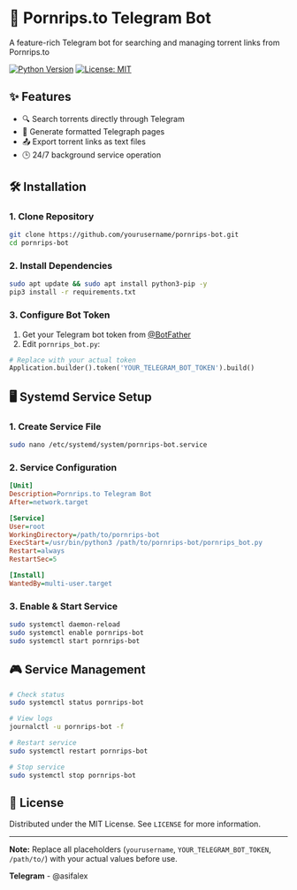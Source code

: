 # 🚀 Pornrips.to Telegram Bot

A feature-rich Telegram bot for searching and managing torrent links from Pornrips.to

[![Python Version](https://img.shields.io/badge/Python-3.10%2B-blue)](https://www.python.org/)
[![License: MIT](https://img.shields.io/badge/License-MIT-yellow.svg)](https://opensource.org/licenses/MIT)

## ✨ Features
- 🔍 Search torrents directly through Telegram
- 📄 Generate formatted Telegraph pages
- 📤 Export torrent links as text files
- 🕒 24/7 background service operation

## 🛠️ Installation

### 1. Clone Repository
```bash
git clone https://github.com/yourusername/pornrips-bot.git
cd pornrips-bot
```

### 2. Install Dependencies
```bash
sudo apt update && sudo apt install python3-pip -y
pip3 install -r requirements.txt
```

### 3. Configure Bot Token
1. Get your Telegram bot token from [@BotFather](https://t.me/BotFather)
2. Edit `pornrips_bot.py`:
```python
# Replace with your actual token
Application.builder().token('YOUR_TELEGRAM_BOT_TOKEN').build()
```

## 🖥️ Systemd Service Setup

### 1. Create Service File
```bash
sudo nano /etc/systemd/system/pornrips-bot.service
```

### 2. Service Configuration
```ini
[Unit]
Description=Pornrips.to Telegram Bot
After=network.target

[Service]
User=root
WorkingDirectory=/path/to/pornrips-bot
ExecStart=/usr/bin/python3 /path/to/pornrips-bot/pornrips_bot.py
Restart=always
RestartSec=5

[Install]
WantedBy=multi-user.target
```

### 3. Enable & Start Service
```bash
sudo systemctl daemon-reload
sudo systemctl enable pornrips-bot
sudo systemctl start pornrips-bot
```

## 🎮 Service Management
```bash
# Check status
sudo systemctl status pornrips-bot

# View logs
journalctl -u pornrips-bot -f

# Restart service
sudo systemctl restart pornrips-bot

# Stop service
sudo systemctl stop pornrips-bot
```

## 📄 License
Distributed under the MIT License. See `LICENSE` for more information.

---

**Note:** Replace all placeholders (`yourusername`, `YOUR_TELEGRAM_BOT_TOKEN`, `/path/to/`) with your actual values before use.

**Telegram** - @asifalex

